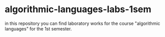 # algorithmic-languages-labs-1sem
in this repository you can find laboratory works for the course "algorithmic languages" for the 1st semester.
